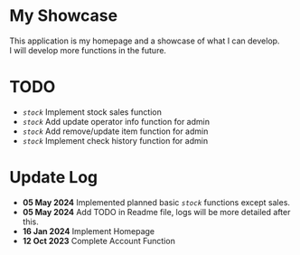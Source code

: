 # My Showcase
This application is my homepage and a showcase of what I can develop.  
I will develop more functions in the future.

# TODO
* _`stock`_ Implement stock sales function
* _`stock`_ Add update operator info function for admin
* _`stock`_ Add remove/update item function for admin
* _`stock`_ Implement check history function for admin

# Update Log
* **05 May 2024** Implemented planned basic _`stock`_ functions except sales.
* **05 May 2024** Add TODO in Readme file, logs will be more detailed after this.
* **16 Jan 2024** Implement Homepage
* **12 Oct 2023** Complete Account Function